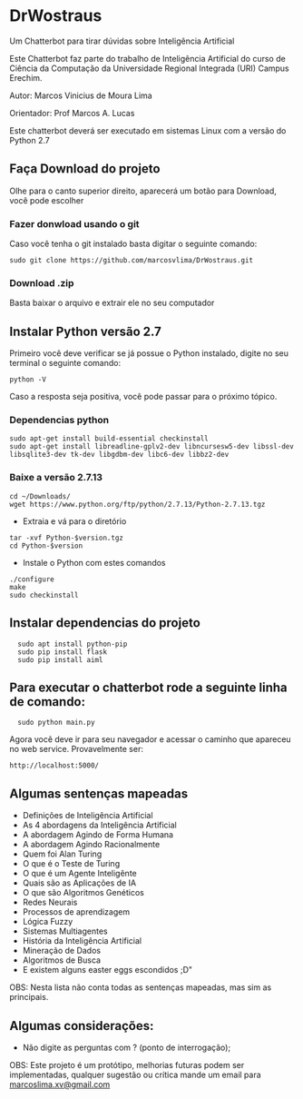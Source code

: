 # DrWostraus

Um Chatterbot para tirar dúvidas sobre Inteligência Artificial

Este Chatterbot faz parte do trabalho de Inteligência Artificial do curso de
Ciência da Computação da Universidade Regional Integrada (URI) Campus Erechim.

Autor: Marcos Vinicius de Moura Lima

Orientador: Prof Marcos A. Lucas

Este chatterbot deverá ser executado em sistemas Linux com a versão do Python 2.7

## Faça Download do projeto

Olhe para o canto superior direito, aparecerá um botão para Download, você pode escolher
 
### Fazer donwload usando o git
Caso você tenha o git instalado basta digitar o seguinte comando:
 ```
 sudo git clone https://github.com/marcosvlima/DrWostraus.git
 ```
   
### Download .zip
Basta baixar o arquivo e extrair ele no seu computador

## Instalar Python versão 2.7

Primeiro você deve verificar se já possue o Python instalado, digite no seu terminal o seguinte comando:
```
python -V
```

Caso a resposta seja positiva, você pode passar para o próximo tópico.

### Dependencias python
```
sudo apt-get install build-essential checkinstall
sudo apt-get install libreadline-gplv2-dev libncursesw5-dev libssl-dev libsqlite3-dev tk-dev libgdbm-dev libc6-dev libbz2-dev
```

### Baixe a versão 2.7.13

```
cd ~/Downloads/
wget https://www.python.org/ftp/python/2.7.13/Python-2.7.13.tgz
```

- Extraia e vá para o diretório
```
tar -xvf Python-$version.tgz
cd Python-$version
```

- Instale o Python com estes comandos
```
./configure
make
sudo checkinstall
```

## Instalar dependencias do projeto
```
  sudo apt install python-pip
  sudo pip install flask
  sudo pip install aiml
```

## Para executar o chatterbot rode a seguinte linha de comando:
```
  sudo python main.py
```

Agora você deve ir para seu navegador e acessar o caminho que apareceu no web service. Provavelmente ser:
```
http://localhost:5000/
```

## Algumas sentenças mapeadas

- Definições de Inteligência Artificial
- As 4 abordagens da Inteligência Artificial
- A abordagem Agindo de Forma Humana
- A abordagem Agindo Racionalmente
- Quem foi Alan Turing
- O que é o Teste de Turing
- O que é um Agente Inteligênte
- Quais são as Aplicações de IA
- O que são Algoritmos Genéticos
- Redes Neurais
- Processos de aprendizagem
- Lógica Fuzzy
- Sistemas Multiagentes
- História da Inteligência Artificial
- Mineração de Dados
- Algoritmos de Busca
- E existem alguns easter eggs escondidos ;D"

OBS: Nesta lista não conta todas as sentenças mapeadas, mas sim as principais.

## Algumas considerações:

- Não digite as perguntas com ? (ponto de interrogação);


OBS: Este projeto é um protótipo, melhorias futuras podem ser implementadas,
qualquer sugestão ou crítica mande um email para marcoslima.xv@gmail.com
